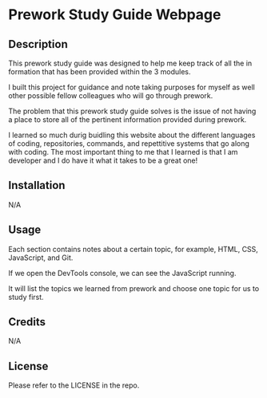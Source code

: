 # Prework Study Guide Webpage

## Description

This prework study guide was designed to help me keep track of all the in formation that has been provided within the 3 modules.

I built this project for guidance and note taking purposes for myself as well other possible fellow colleagues who will go through prework.

The problem that this prework study guide solves is the issue of not having a place to store all of the pertinent information provided during prework.

I learned so much durig buidling this website about the different languages of coding, repositories, commands, and repettitive systems that go along with coding. The most important thing to me that I learned is that I am developer and I do have it what it takes to be a great one!


## Installation

N/A

## Usage

Each section contains notes about a certain topic, for example, HTML, CSS, JavaScript, and Git. 

If we open the DevTools console, we can see the JavaScript running. 

It will list the topics we learned from prework and choose one topic for us to study first.

## Credits

N/A

## License

Please refer to the LICENSE in the repo.